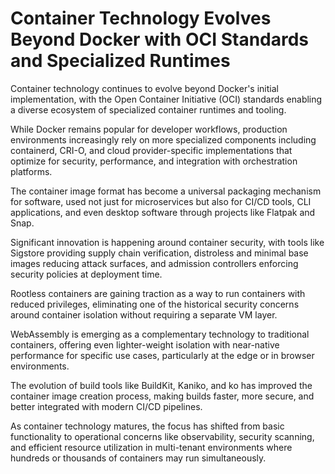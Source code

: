 # Container Technology Evolves Beyond Docker with OCI Standards and Specialized Runtimes

Container technology continues to evolve beyond Docker's initial implementation, with the Open Container Initiative (OCI) standards enabling a diverse ecosystem of specialized container runtimes and tooling.

While Docker remains popular for developer workflows, production environments increasingly rely on more specialized components including containerd, CRI-O, and cloud provider-specific implementations that optimize for security, performance, and integration with orchestration platforms.

The container image format has become a universal packaging mechanism for software, used not just for microservices but also for CI/CD tools, CLI applications, and even desktop software through projects like Flatpak and Snap.

Significant innovation is happening around container security, with tools like Sigstore providing supply chain verification, distroless and minimal base images reducing attack surfaces, and admission controllers enforcing security policies at deployment time.

Rootless containers are gaining traction as a way to run containers with reduced privileges, eliminating one of the historical security concerns around container isolation without requiring a separate VM layer.

WebAssembly is emerging as a complementary technology to traditional containers, offering even lighter-weight isolation with near-native performance for specific use cases, particularly at the edge or in browser environments.

The evolution of build tools like BuildKit, Kaniko, and ko has improved the container image creation process, making builds faster, more secure, and better integrated with modern CI/CD pipelines.

As container technology matures, the focus has shifted from basic functionality to operational concerns like observability, security scanning, and efficient resource utilization in multi-tenant environments where hundreds or thousands of containers may run simultaneously.